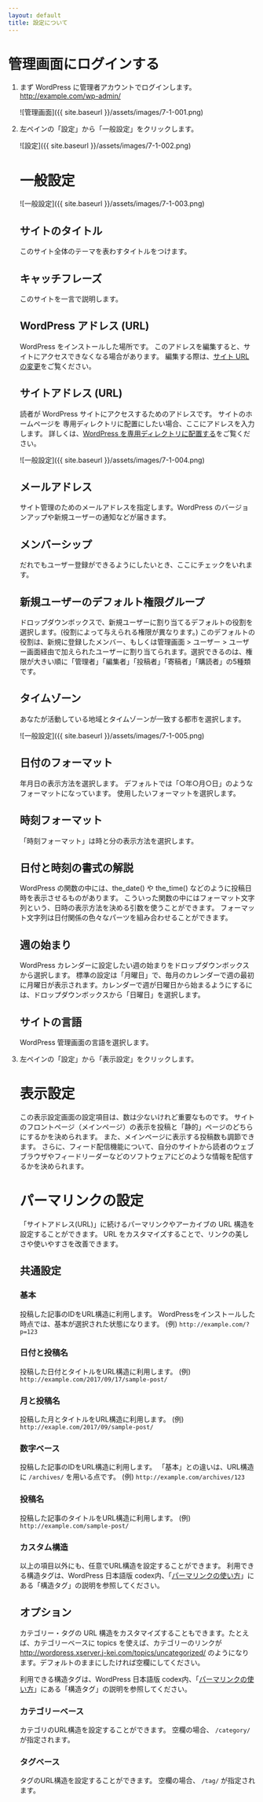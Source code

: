 ```yaml
---
layout: default
title: 設定について
---
```


# 管理画面にログインする

1.  まず WordPress に管理者アカウントでログインします。 http://example.com/wp-admin/

    ![管理画面]({{ site.baseurl }}/assets/images/7-1-001.png)

2.  左ペインの「設定」から「一般設定」をクリックします。

    ![設定]({{ site.baseurl }}/assets/images/7-1-002.png)

    # 一般設定

    ![一般設定]({{ site.baseurl }}/assets/images/7-1-003.png)

    ## サイトのタイトル

    このサイト全体のテーマを表わすタイトルをつけます。

    ## キャッチフレーズ

    このサイトを一言で説明します。

    ## WordPress アドレス (URL)

    WordPress をインストールした場所です。
    このアドレスを編集すると、サイトにアクセスできなくなる場合があります。
    編集する際は、[サイト URL の変更](http://wpdocs.osdn.jp/%E3%82%B5%E3%82%A4%E3%83%88_URL_%E3%81%AE%E5%A4%89%E6%9B%B4)をご覧ください。
    
    ## サイトアドレス (URL)

    読者が WordPress サイトにアクセスするためのアドレスです。
    サイトのホームページを 専用ディレクトリに配置にしたい場合、ここにアドレスを入力します。
    詳しくは、[WordPress を専用ディレクトリに配置する](https://wpdocs.osdn.jp/WordPress_%E3%82%92%E5%B0%82%E7%94%A8%E3%83%87%E3%82%A3%E3%83%AC%E3%82%AF%E3%83%88%E3%83%AA%E3%81%AB%E9%85%8D%E7%BD%AE%E3%81%99%E3%82%8B)をご覧ください。

    ![一般設定]({{ site.baseurl }}/assets/images/7-1-004.png)

    ## メールアドレス

    サイト管理のためのメールアドレスを指定します。WordPress のバージョンアップや新規ユーザーの通知などが届きます。

    ## メンバーシップ

    だれでもユーザー登録ができるようにしたいとき、ここにチェックをいれます。

    ## 新規ユーザーのデフォルト権限グループ

    ドロップダウンボックスで、新規ユーザーに割り当てるデフォルトの役割を選択します。(役割によって与えられる権限が異なります。)
    このデフォルトの役割は、新規に登録したメンバー、もしくは管理画面 > ユーザー > ユーザー画面経由で加えられたユーザーに割り当てられます。選択できるのは、権限が大きい順に「管理者」「編集者」「投稿者」「寄稿者」「購読者」の5種類です。

    ## タイムゾーン

    あなたが活動している地域とタイムゾーンが一致する都市を選択します。

    ![一般設定]({{ site.baseurl }}/assets/images/7-1-005.png)

    ## 日付のフォーマット

    年月日の表示方法を選択します。
    デフォルトでは「○年○月○日」のようなフォーマットになっています。
    使用したいフォーマットを選択します。

    ## 時刻フォーマット

    「時刻フォーマット」は時と分の表示方法を選択します。

    ## 日付と時刻の書式の解説

    WordPress の関数の中には、the_date() や the_time() などのように投稿日時を表示させるものがあります。
    こういった関数の中にはフォーマット文字列という、日時の表示方法を決める引数を使うことができます。
    フォーマット文字列は日付関係の色々なパーツを組み合わせることができます。

    ## 週の始まり

    WordPress カレンダーに設定したい週の始まりをドロップダウンボックスから選択します。
    標準の設定は「月曜日」で、毎月のカレンダーで週の最初に月曜日が表示されます。カレンダーで週が日曜日から始まるようにするには、ドロップダウンボックスから「日曜日」を選択します。

    ## サイトの言語

    WordPress 管理画面の言語を選択します。

3.  左ペインの「設定」から「表示設定」をクリックします。

    # 表示設定

    この表示設定画面の設定項目は、数は少ないけれど重要なものです。
    サイトのフロントページ（メインページ）の表示を投稿と「静的」ページのどちらにするかを決められます。
    また、メインページに表示する投稿数も調節できます。
    さらに、フィード配信機能について、自分のサイトから読者のウェブブラウザやフィードリーダーなどのソフトウェアにどのような情報を配信するかを決められます。
    
    # パーマリンクの設定

    「サイトアドレス(URL)」に続けるパーマリンクやアーカイブの URL 構造を設定することができます。
    URL をカスタマイズすることで、リンクの美しさや使いやすさを改善できます。

    ## 共通設定
    
    ### 基本

    投稿した記事のIDをURL構造に利用します。
    WordPressをインストールした時点では、基本が選択された状態になります。
    (例) `http://example.com/?p=123`

    ### 日付と投稿名

    投稿した日付とタイトルをURL構造に利用します。
    (例) `http://example.com/2017/09/17/sample-post/`
    
    ### 月と投稿名
    
    投稿した月とタイトルをURL構造に利用します。
    (例) `http://exaple.com/2017/09/sample-post/`
    
    ### 数字ベース
    
    投稿した記事のIDをURL構造に利用します。
    「基本」との違いは、URL構造に `/archives/` を用いる点です。
    (例) `http://example.com/archives/123`
    
    ### 投稿名
    
    投稿した記事のタイトルをURL構造に利用します。
    (例) `http://example.com/sample-post/`
    
    ### カスタム構造

    以上の項目以外にも、任意でURL構造を設定することができます。
    利用できる構造タグは、WordPress 日本語版 codex内、「[パーマリンクの使い方](https://wpdocs.osdn.jp/%E3%83%91%E3%83%BC%E3%83%9E%E3%83%AA%E3%83%B3%E3%82%AF%E3%81%AE%E4%BD%BF%E3%81%84%E6%96%B9)」にある「構造タグ」の説明を参照してください。

    ## オプション
    
    カテゴリー・タグの URL 構造をカスタマイズすることもできます。たとえば、カテゴリーベースに topics を使えば、カテゴリーのリンクが http://wordpress.xserver.j-kei.com/topics/uncategorized/ のようになります。デフォルトのままにしたければ空欄にしてください。

    利用できる構造タグは、WordPress 日本語版 codex内、「[パーマリンクの使い方](https://wpdocs.osdn.jp/%E3%83%91%E3%83%BC%E3%83%9E%E3%83%AA%E3%83%B3%E3%82%AF%E3%81%AE%E4%BD%BF%E3%81%84%E6%96%B9)」にある「構造タグ」の説明を参照してください。
    
    ### カテゴリーベース
    
    カテゴリのURL構造を設定することができます。
    空欄の場合、 `/category/` が指定されます。

    ### タグベース
    
    タグのURL構造を設定することができます。
    空欄の場合、 `/tag/` が指定されます。